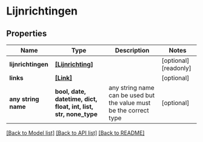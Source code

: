 # Lijnrichtingen


## Properties
Name | Type | Description | Notes
------------ | ------------- | ------------- | -------------
**lijnrichtingen** | [**[Lijnrichting]**](Lijnrichting.md) |  | [optional] [readonly] 
**links** | [**[Link]**](Link.md) |  | [optional] 
**any string name** | **bool, date, datetime, dict, float, int, list, str, none_type** | any string name can be used but the value must be the correct type | [optional]

[[Back to Model list]](../README.md#documentation-for-models) [[Back to API list]](../README.md#documentation-for-api-endpoints) [[Back to README]](../README.md)


